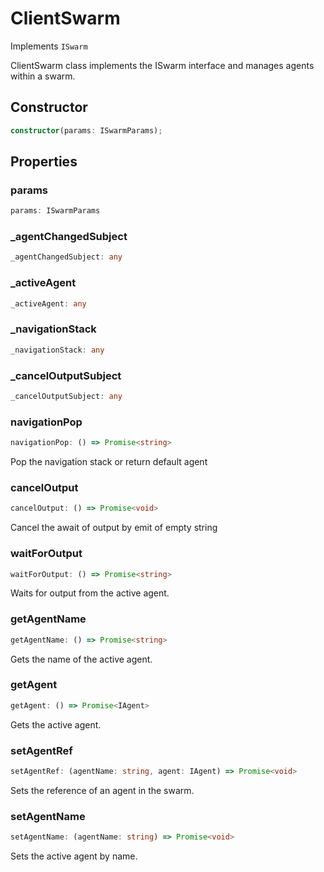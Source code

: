 # ClientSwarm

Implements `ISwarm`

ClientSwarm class implements the ISwarm interface and manages agents within a swarm.

## Constructor

```ts
constructor(params: ISwarmParams);
```

## Properties

### params

```ts
params: ISwarmParams
```

### _agentChangedSubject

```ts
_agentChangedSubject: any
```

### _activeAgent

```ts
_activeAgent: any
```

### _navigationStack

```ts
_navigationStack: any
```

### _cancelOutputSubject

```ts
_cancelOutputSubject: any
```

### navigationPop

```ts
navigationPop: () => Promise<string>
```

Pop the navigation stack or return default agent

### cancelOutput

```ts
cancelOutput: () => Promise<void>
```

Cancel the await of output by emit of empty string

### waitForOutput

```ts
waitForOutput: () => Promise<string>
```

Waits for output from the active agent.

### getAgentName

```ts
getAgentName: () => Promise<string>
```

Gets the name of the active agent.

### getAgent

```ts
getAgent: () => Promise<IAgent>
```

Gets the active agent.

### setAgentRef

```ts
setAgentRef: (agentName: string, agent: IAgent) => Promise<void>
```

Sets the reference of an agent in the swarm.

### setAgentName

```ts
setAgentName: (agentName: string) => Promise<void>
```

Sets the active agent by name.
